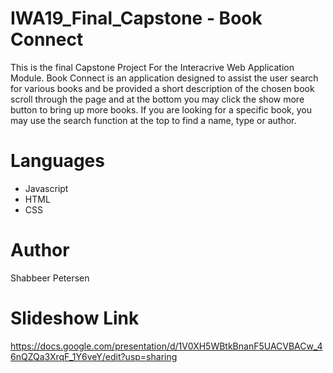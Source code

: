 # IWA19_Final_Capstone - Book Connect
This is the final Capstone Project For the Interacrive Web Application Module.
Book Connect is an application designed to assist the user search for various books and be provided a short description of the chosen book
scroll through the page and at the bottom you may click the show more button to bring up more books.
If you are looking for a specific book, you may use the search function at the top to find a name, type or author.
# Languages
* Javascript
* HTML
* CSS
# Author
Shabbeer Petersen
# Slideshow Link
https://docs.google.com/presentation/d/1V0XH5WBtkBnanF5UACVBACw_46nQZQa3XrqF_1Y6veY/edit?usp=sharing